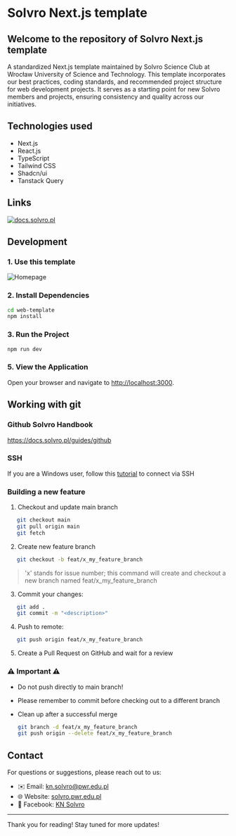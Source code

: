 # Solvro Next.js template

## Welcome to the repository of Solvro Next.js template

A standardized Next.js template maintained by Solvro Science Club at Wrocław University of Science and Technology. This template incorporates our best practices, coding standards, and recommended project structure for web development projects. It serves as a starting point for new Solvro members and projects, ensuring consistency and quality across our initiatives.

## Technologies used

- Next.js
- React.js
- TypeScript
- Tailwind CSS
- Shadcn/ui
- Tanstack Query

## Links

[![docs.solvro.pl](https://i.imgur.com/fuV0gra.png)](https://docs.solvro.pl)

## Development

### 1. Use this template

![Homepage](https://i.imgur.com/RXm10f8.png)

### 2. Install Dependencies

```bash
cd web-template
npm install
```

### 3. Run the Project

```bash
npm run dev
```

### 5. View the Application

Open your browser and navigate to [http://localhost:3000](http://localhost:3000).

## Working with git

### Github Solvro Handbook

<https://docs.solvro.pl/guides/github>

### SSH

If you are a Windows user, follow this [tutorial](https://www.youtube.com/watch?v=vExsOTgIOGw) to connect via SSH

### Building a new feature

1. Checkout and update main branch

```bash
   git checkout main
   git pull origin main
   git fetch
```

2. Create new feature branch

```bash
   git checkout -b feat/x_my_feature_branch
```

> 'x' stands for issue number; this command will create and checkout a new branch named feat/x_my_feature_branch

3. Commit your changes:

```bash
   git add .
   git commit -m "<description>"
```

4. Push to remote:

```bash
   git push origin feat/x_my_feature_branch
```

5. Create a Pull Request on GitHub and wait for a review

### ⚠️ Important ⚠️

- Do not push directly to main branch!
- Please remember to commit before checking out to a different branch
- Clean up after a successful merge

  ```bash
  git branch -d feat/x_my_feature_branch
  git push origin --delete feat/x_my_feature_branch
  ```

## Contact

For questions or suggestions, please reach out to us:

- ✉️ Email: <kn.solvro@pwr.edu.pl>
- 🌐 Website: [solvro.pwr.edu.pl](https://solvro.pwr.edu.pl/)
- 📘 Facebook: [KN Solvro](https://www.facebook.com/knsolvro)

---

Thank you for reading! Stay tuned for more updates!
